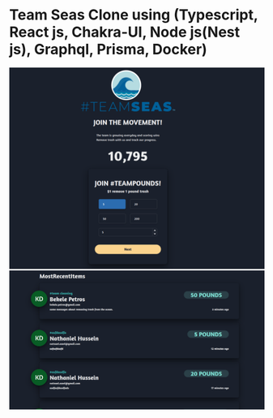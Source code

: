 # Team Seas Clone using (Typescript, React js, Chakra-UI, Node js(Nest js), Graphql, Prisma, Docker)

![This is an image](./pic1.png)
![This is an image](./pic2.png)
